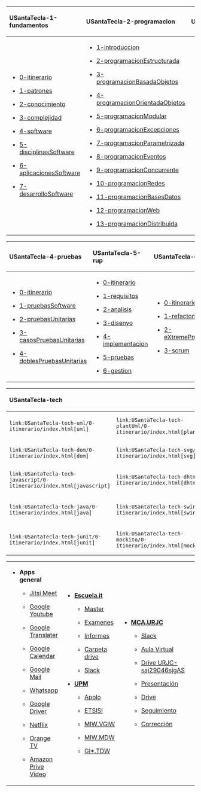 <table style="width:100%;">
<colgroup>
<col style="width: 30%" />
<col style="width: 35%" />
<col style="width: 35%" />
</colgroup>
<thead>
<tr class="header">
<th style="text-align: left;"><p><strong><span class="blue">USantaTecla-1-fundamentos</span></strong></p></th>
<th style="text-align: left;"><p><strong><span class="blue">USantaTecla-2-programacion</span></strong></p></th>
<th style="text-align: left;"><p><strong><span class="blue">USantaTecla-3-disenyo</span></strong></p></th>
</tr>
</thead>
<tbody>
<tr class="odd">
<td style="text-align: left;"><ul>
<li><p><a href="USantaTecla/1-fundamentos/0-itinerario">0-itinerario</a></p></li>
<li><p><a href="USantaTecla-1-fundamentos/1-patrones/index.html">1-patrones</a></p></li>
<li><p><a href="USantaTecla-1-fundamentos/2-conocimiento/index.html">2-conocimiento</a></p></li>
<li><p><a href="USantaTecla-1-fundamentos/3-complejidad/index.html">3-complejidad</a></p></li>
<li><p><a href="USantaTecla-1-fundamentos/4-software/index.html">4-software</a></p></li>
<li><p><a href="USantaTecla-1-fundamentos/5-disciplinasSoftware/index.html">5-disciplinasSoftware</a></p></li>
<li><p><a href="USantaTecla-1-fundamentos/6-aplicacionesSoftware/index.html">6-aplicacionesSoftware</a></p></li>
<li><p><a href="USantaTecla-1-fundamentos/7-desarrolloSoftware/index.html">7-desarrolloSoftware</a></p></li>
</ul></td>
<td style="text-align: left;"><ul>
<li><p><a href="USantaTecla-2-programacion/1-introduccion/index.html">1-introduccion</a></p></li>
<li><p><a href="USantaTecla-2-programacion/2-programacionEstructurada/index.html">2-programacionEstructurada</a></p></li>
<li><p><a href="USantaTecla-2-programacion/3-programacionBasadaObjetos/index.html">3-programacionBasadaObjetos</a></p></li>
<li><p><a href="USantaTecla-2-programacion/4-programacionOrientadaObjetos/index.html">4-programacionOrientadaObjetos</a></p></li>
<li><p><a href="USantaTecla-2-programacion/5-programacionModular/index.html">5-programacionModular</a></p></li>
<li><p><a href="USantaTecla-2-programacion/6-programacionExcepciones/index.html">6-programacionExcepciones</a></p></li>
<li><p><a href="USantaTecla-2-programacion/7-programacionParametrizada/index.html">7-programacionParametrizada</a></p></li>
<li><p><a href="USantaTecla-2-programacion/8-programacionEventos/index.html">8-programacionEventos</a></p></li>
<li><p><a href="USantaTecla-2-programacion/9-programacionConcurrente/index.html">9-programacionConcurrente</a></p></li>
<li><p><a href="USantaTecla-2-programacion/10-programacionRedes/index.html">10-programacionRedes</a></p></li>
<li><p><a href="USantaTecla-2-programacion/11-programacionBasesDatos/index.html">11-programacionBasesDatos</a></p></li>
<li><p><a href="USantaTecla-2-programacion/12-programacionWeb/index.html">12-programacionWeb</a></p></li>
<li><p><a href="USantaTecla-2-programacion/13-programacionDistribuida/index.html">13-programacionDistribuida</a></p></li>
</ul></td>
<td style="text-align: left;"><ul>
<li><p><a href="USantaTecla-3-disenyo/0-itinerario/index.html">0-itinerario</a></p></li>
<li><p><a href="USantaTecla-3-disenyo/1-disenyo/index.html">1-disenyo</a></p></li>
<li><p><a href="USantaTecla-3-disenyo/2-disenyoModular/index.html">2-disenyoModular</a></p></li>
<li><p><a href="USantaTecla-3-disenyo/3-disenyoOrientadoObjetos/index.html">3-disenyoOrientadoObjetos</a></p></li>
<li><p><a href="USantaTecla-3-disenyo/4-patronesDisenyo/index.html">4-patronesDisenyo</a></p></li>
<li><p><a href="USantaTecla-3-disenyo/5-arquitecturaSoftware/index.html">5-arquitecturaSoftware</a></p></li>
<li><p><a href="USantaTecla-3-disenyo/6-arquitecturaMVC/index.html">6-arquitecturaMVC</a></p></li>
</ul></td>
</tr>
</tbody>
</table>

<table>
<colgroup>
<col style="width: 33%" />
<col style="width: 33%" />
<col style="width: 33%" />
</colgroup>
<thead>
<tr class="header">
<th style="text-align: left;"><p><strong><span class="blue">USantaTecla-4-pruebas</span></strong></p></th>
<th style="text-align: left;"><p><strong><span class="blue">USantaTecla-5-rup</span></strong></p></th>
<th style="text-align: left;"><p><strong><span class="blue">USantaTecla-6-agiles</span></strong></p></th>
</tr>
</thead>
<tbody>
<tr class="odd">
<td style="text-align: left;"><ul>
<li><p><a href="USantaTecla-4-pruebas/0-itinerario/index.html">0-itinerario</a></p></li>
<li><p><a href="USantaTecla-4-pruebas/1-pruebasSoftware/index.html">1-pruebasSoftware</a></p></li>
<li><p><a href="USantaTecla-4-pruebas/2-pruebasUnitarias/index.html">2-pruebasUnitarias</a></p></li>
<li><p><a href="USantaTecla-4-pruebas/3-casosPruebasUnitarias/index.html">3-casosPruebasUnitarias</a></p></li>
<li><p><a href="USantaTecla-4-pruebas/4-doblesPruebasUnitarias/index.html">4-doblesPruebasUnitarias</a></p></li>
</ul></td>
<td style="text-align: left;"><ul>
<li><p><a href="USantaTecla-5-rup/0-itinerario/index.html">0-itinerario</a></p></li>
<li><p><a href="USantaTecla-5-rup/1-requisitos/index.html">1-requisitos</a></p></li>
<li><p><a href="USantaTecla-5-rup/2-analisis/index.html">2-analisis</a></p></li>
<li><p><a href="USantaTecla-5-rup/3-disenyo/index.html">3-disenyo</a></p></li>
<li><p><a href="USantaTecla-5-rup/4-implementacion/index.html">4-implementacion</a></p></li>
<li><p><a href="USantaTecla-5-rup/5-pruebas/index.html">5-pruebas</a></p></li>
<li><p><a href="USantaTecla-5-rup/6-gestion/index.html">6-gestion</a></p></li>
</ul></td>
<td style="text-align: left;"><ul>
<li><p><a href="USantaTecla-6-agiles/0-itinerario/index.html">0-itinerario</a></p></li>
<li><p><a href="USantaTecla-6-agiles/1-refactoring/index.html">1-refactoring</a></p></li>
<li><p><a href="USantaTecla-6-agiles/2-eXtremeProgramming/index.html">2-eXtremeProgramming</a></p></li>
<li><p><a href="USantaTecla-6-agiles/3-scrum/index.html">3-scrum</a></p></li>
</ul></td>
</tr>
</tbody>
</table>

<table>
<colgroup>
<col style="width: 20%" />
<col style="width: 20%" />
<col style="width: 20%" />
<col style="width: 20%" />
<col style="width: 20%" />
</colgroup>
<thead>
<tr class="header">
<th colspan="5" style="text-align: left;"><p><strong><span class="blue">USantaTecla-tech</span></strong></p></th>
</tr>
</thead>
<tbody>
<tr class="odd">
<td style="text-align: left;"><pre><code>link:USantaTecla-tech-uml/0-itinerario/index.html[uml]</code></pre></td>
<td style="text-align: left;"><pre><code>link:USantaTecla-tech-plantUml/0-itinerario/index.html[plantUml]</code></pre></td>
<td style="text-align: left;"><pre><code>link:USantaTecla-tech-yaml/0-itinerario/index.html[yaml]</code></pre></td>
<td style="text-align: left;"><pre><code>link:USantaTecla-tech-json/0-itinerario/index.html[json]</code></pre></td>
<td style="text-align: left;"><pre><code>link:USantaTecla-tech-xml/0-itinerario/index.html[xml]</code></pre></td>
</tr>
<tr class="even">
<td style="text-align: left;"><pre><code>link:USantaTecla-tech-dom/0-itinerario/index.html[dom]</code></pre></td>
<td style="text-align: left;"><pre><code>link:USantaTecla-tech-svg/0-itinerario/index.html[svg]</code></pre></td>
<td style="text-align: left;"><pre><code>link:USantaTecla-tech-html/0-itinerario/index.html[html]</code></pre></td>
<td style="text-align: left;"><pre><code>link:USantaTecla-tech-css/0-itinerario/index.html[css]</code></pre></td>
<td style="text-align: left;"></td>
</tr>
<tr class="odd">
<td style="text-align: left;"><pre><code>link:USantaTecla-tech-javascript/0-itinerario/index.html[javascript]</code></pre></td>
<td style="text-align: left;"><pre><code>link:USantaTecla-tech-dhtml/0-itinerario/index.html[dhtml]</code></pre></td>
<td style="text-align: left;"><pre><code>link:USantaTecla-tech-ajax/0-itinerario/index.html[ajax]</code></pre></td>
<td style="text-align: left;"><pre><code>link:USantaTecla-tech-storage/0-itinerario/index.html[storage]</code></pre></td>
<td style="text-align: left;"><pre><code>link:USantaTecla-tech-react/0-itinerario/index.html[react]</code></pre></td>
</tr>
<tr class="even">
<td style="text-align: left;"><pre><code>link:USantaTecla-tech-java/0-itinerario/index.html[java]</code></pre></td>
<td style="text-align: left;"><pre><code>link:USantaTecla-tech-swing/0-itinerario/index.html[swing]</code></pre></td>
<td style="text-align: left;"><pre><code>link:USantaTecla-tech-tcp-ip/0-itinerario/index.html[tcp/ip]</code></pre></td>
<td style="text-align: left;"><pre><code>link:USantaTecla-tech-files/0-itinerario/index.html[files]</code></pre></td>
<td style="text-align: left;"><pre><code>link:USantaTecla-tech-sql/0-itinerario/index.html[sql]</code></pre></td>
</tr>
<tr class="odd">
<td style="text-align: left;"><pre><code>link:USantaTecla-tech-junit/0-itinerario/index.html[junit]</code></pre></td>
<td style="text-align: left;"><pre><code>link:USantaTecla-tech-mockito/0-itinerario/index.html[mockito]</code></pre></td>
<td style="text-align: left;"></td>
<td style="text-align: left;"></td>
<td style="text-align: left;"></td>
</tr>
</tbody>
</table>

<table>
<colgroup>
<col style="width: 25%" />
<col style="width: 25%" />
<col style="width: 25%" />
<col style="width: 25%" />
</colgroup>
<tbody>
<tr class="odd">
<td style="text-align: left;"><ul>
<li><p><strong><span class="blue">Apps general</span></strong></p>
<ul>
<li><p><a href="https://meet.jit.si/DespachoLuisFernandez">Jitsi Meet</a></p></li>
<li><p><a href="https://www.youtube.com/">Google Youtube</a></p></li>
<li><p><a href="https://translate.google.es/">Google Translater</a></p></li>
<li><p><a href="https://calendar.google.com/calendar/u/0/r">Google Calendar</a></p></li>
<li><p><a href="https://mail.google.com/mail/u/1/#inbox">Google Mail</a></p></li>
<li><p><a href="https://web.whatsapp.com/">Whatsapp</a></p></li>
<li><p><a href="https://drive.google.com/drive/u/1/my-drive">Google Driver</a></p></li>
<li><p><a href="https://www.netflix.com/browse">Netflix</a></p></li>
<li><p><a href="https://orangetv.orange.es/brw">Orange TV</a></p></li>
<li><p><a href="https://www.primevideo.com/">Amazon Prive Video</a></p></li>
</ul></li>
</ul></td>
<td style="text-align: left;"><ul>
<li><p><a href="https://escuela.it/"><strong>Escuela.it</strong></a></p>
<ul>
<li><p><a href="https://escuela.it/master-desarrollo-software">Master</a></p></li>
<li><p><a href="https://escuela.it/examinador">Examenes</a></p></li>
<li><p><a href="https://escuela.it/informes">Informes</a></p></li>
<li><p><a href="https://drive.google.com/drive/u/0/folders/1ISvtnJ0W3Q5CVpkPtznNKb_MBJbTXV0N">Carpeta drive</a></p></li>
<li><p><a href="https://app.slack.com/workspace-signin?redir=%2Fgantry%2Fauth%3Fapp%3Dclient%26lc%3D1641115873%26return_to%3D%252Fclient%252FT01C015S3B5%26teams%3D">Slack</a></p></li>
</ul></li>
<li><p><a href="https://www.upm.es/"><strong>UPM</strong></a></p>
<ul>
<li><p><a href="https://www.upm.es/politecnica_virtual/login.upm?error=6">Apolo</a></p></li>
<li><p><a href="http://www.etsisi.upm.es/">ETSISI</a></p></li>
<li><p><a href="https://moodle.upm.es/titulaciones/oficiales/login/login.php">MIW.VGIW</a></p></li>
<li><p><a href="https://moodle.upm.es/titulaciones/oficiales/login/login.php">MIW.MDW</a></p></li>
<li><p><a href="https://moodle.upm.es/titulaciones/oficiales/login/login.php">GI*.TDW</a></p></li>
</ul></li>
</ul></td>
<td style="text-align: left;"><ul>
<li><p><a href="https://www.codeurjc.es/mastercloudapps/"><strong>MCA.URJC</strong></a></p>
<ul>
<li><p><a href="https://app.slack.com/workspace-signin?redir=%2Fgantry%2Fauth%3Fapp%3Dclient%26lc%3D1641115873%26return_to%3D%252Fclient%252FT02F5EM6MGS%252FC02F5ETLRNW%26teams%3D">Slack</a></p></li>
<li><p><a href="https://www.aulavirtual.urjc.es/moodle/login/index.php">Aula Virtual</a></p></li>
<li><p><a href="https://login.microsoftonline.com/5f84c4ea-370d-4b9e-830c-756f8bf1b51f/oauth2/authorize?client_id=00000003-0000-0ff1-ce00-000000000000&amp;response_mode=form_post&amp;protectedtoken=true&amp;response_type=code%20id_token&amp;resource=00000003-0000-0ff1-ce00-000000000000&amp;scope=openid&amp;nonce=F852B15A41EB8F1D72CB8E8767A92D57144A3A2DA8E3BE81-9166DC13E42265996C410D7141EBE42500D62119D9D5A01E8A93B421C16E1DC2&amp;redirect_uri=https%3A%2F%2Furjc-my.sharepoint.com%2F_forms%2Fdefault.aspx&amp;state=OD0w&amp;claims=%7B%22id_token%22%3A%7B%22xms_cc%22%3A%7B%22values%22%3A%5B%22CP1%22%5D%7D%7D%7D&amp;wsucxt=1&amp;cobrandid=11bd8083-87e0-41b5-bb78-0bc43c8a8e8a&amp;client-request-id=8bc512a0-3076-3000-91e7-ee3ad3a039fc">Drive URJC-saj29046sjgAS</a></p></li>
<li><p><a href="https://www.aulavirtual.urjc.es/moodle/pluginfile.php/9936017/mod_resource/content/0/Presentaci%C3%B3n%20del%20MasterCloudApps%202021-22.pdf">Presentación</a></p></li>
<li><p><a href="https://drive.google.com/drive/u/0/folders/1oXb3B-jNTK_ZqxTBbnrVL_Cd4iELlDcf">Drive</a></p></li>
<li><p><a href="https://docs.google.com/spreadsheets/d/1W_WIR7L_KG7iqwFuIcMYA_uZLDnD-3RjgzhyvxmPx0Y/edit#gid=0">Seguimiento</a></p></li>
<li><p><a href="https://docs.google.com/spreadsheets/d/1QLITfSk29m0CbkoUHRDxorM2rd891FH5TbUfkfBgwuQ/edit#gid=0">Corrección</a></p></li>
</ul></li>
</ul></td>
<td style="text-align: left;"><ul>
<li><p><strong><span class="blue">Omatech</span></strong></p>
<ul>
<li><p><a href="https://drive.google.com/drive/folders/1jygfoD1GXWkYeo4_D7CewyMU03Av2TmF">Documentación</a></p></li>
<li><p><a href="https://meet.jit.si/OmatechFormaci%C3%B3n">VideoConferencia</a></p></li>
<li><p><a href="https://docs.google.com/spreadsheets/d/1-RiwiO625REwcCKbqHm0t16ra94lmE_27ZLyNNDeqaU/edit#gid=0">Cronograma</a></p></li>
<li><p><a href="https://docs.google.com/spreadsheets/d/1gv4Kaw5YNoV2d-V_N6EutAm-2f87sIW8Slf9i56TYe4/edit#gid=0">Horas</a></p></li>
<li><p><a href="https://docs.google.com/spreadsheets/d/1rC53fVpS_bCmCYSvOkNkML9I66eJ_AsGVFPynKvf_Ds/edit#gid=286026959">Grupos</a></p></li>
<li><p><a href="https://docs.google.com/spreadsheets/d/1FbupHIi0WJX5aIoE4zqITAc9pBwgnFOcI0fTAgxO2lY/edit#gid=313249770&amp;fvid=1034838971">Interno</a></p></li>
<li><p><a href="https://app.slack.com/workspace-signin?redir=%2Fgantry%2Fauth%3Fapp%3Dclient%26lc%3D1641115873%26return_to%3D%252Fclient%252FT04J1S9G1%252FC01FWGV4ZFS%26teams%3D">Slack</a></p></li>
<li><p><a href="https://docs.google.com/document/d/1IuoNZU57X_ehftsrceClGzLBDtPEQFY5nv_aZlTCclY/edit#heading=h.sxg2ohye4vka">Editora</a></p></li>
</ul></li>
</ul></td>
</tr>
</tbody>
</table>
